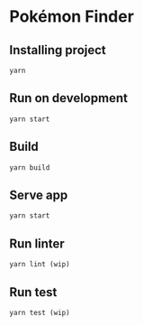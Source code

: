 # Pokémon Finder

## Installing project
```
yarn
```

## Run on development
```
yarn start
```

## Build
```
yarn build  
```

## Serve app
```
yarn start
```

## Run linter
```
yarn lint (wip)
```

## Run test
```
yarn test (wip)
```
